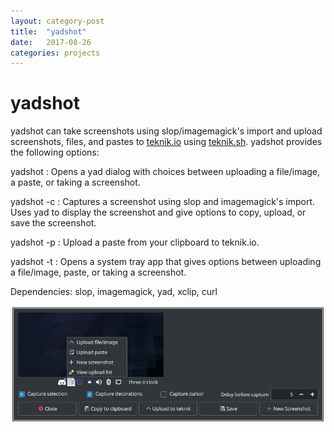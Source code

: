 ```yaml
---
layout: category-post
title:  "yadshot"
date:   2017-08-26
categories: projects
---
```


# yadshot

yadshot can take screenshots using slop/imagemagick's import and upload screenshots, files, and pastes to [teknik.io](https://teknik.io) using [teknik.sh](https://git.teknik.io/Teknikode/Tools/src/master/Upload/teknik.sh).  yadshot provides the following options:

yadshot : Opens a yad dialog with choices between uploading a file/image, a paste, or taking a screenshot.

yadshot -c : Captures a screenshot using slop and imagemagick's import.  Uses yad to display the screenshot and give options to copy, upload, or save the screenshot.

yadshot -p : Upload a paste from your clipboard to teknik.io.

yadshot -t : Opens a system tray app that gives options between uploading a file/image, paste, or taking a screenshot.

Dependencies: slop, imagemagick, yad, xclip, curl

![yadshot](/_posts/yadshot-screenshot.png)

